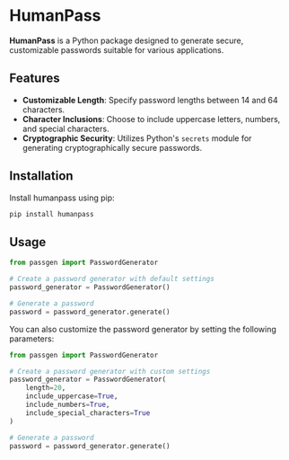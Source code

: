# HumanPass

**HumanPass** is a Python package designed to generate secure, customizable passwords suitable for various applications.

## Features

- **Customizable Length**: Specify password lengths between 14 and 64 characters.
- **Character Inclusions**: Choose to include uppercase letters, numbers, and special characters.
- **Cryptographic Security**: Utilizes Python's `secrets` module for generating cryptographically secure passwords.

## Installation

Install humanpass using pip:

```bash
pip install humanpass
```

## Usage

```python
from passgen import PasswordGenerator

# Create a password generator with default settings
password_generator = PasswordGenerator()

# Generate a password
password = password_generator.generate()
```

You can also customize the password generator by setting the following parameters:

```python
from passgen import PasswordGenerator

# Create a password generator with custom settings
password_generator = PasswordGenerator(
    length=20,
    include_uppercase=True,
    include_numbers=True,
    include_special_characters=True
)

# Generate a password
password = password_generator.generate()
```
